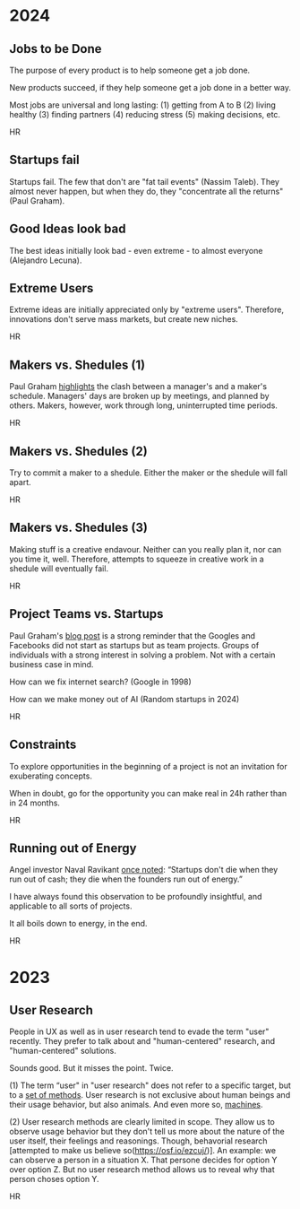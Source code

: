 # 2024

## Jobs to be Done 

The purpose of every product is to help someone get a job done.

New products succeed, if they help someone get a job done in a better way.

Most jobs are universal and long lasting: (1) getting from A to B (2) living healthy (3) finding partners (4) reducing stress (5) making decisions, etc.

HR

## Startups fail

Startups fail. The few that don't are "fat tail events" (Nassim Taleb). They almost never happen, but when they do, they "concentrate all the returns" (Paul Graham).

## Good Ideas look bad

The best ideas initially look bad - even extreme - to almost everyone (Alejandro Lecuna).


## Extreme Users

Extreme ideas are initially appreciated only by "extreme users". Therefore, innovations don't serve mass markets, but create new niches.

HR

## Makers vs. Shedules (1)

Paul Graham [highlights](https://paulgraham.com/makersschedule.html) the clash between a manager's and a maker's schedule. Managers' days are broken up by meetings, and planned by others. Makers, however, work through long, uninterrupted time periods.

HR

## Makers vs. Shedules (2)

Try to commit a maker to a shedule. Either the maker or the shedule will fall apart.

HR

## Makers vs. Shedules (3)

Making stuff is a creative endavour. Neither can you really plan it, nor can you time it, well. Therefore, attempts to squeeze in creative work in a shedule will eventually fail.

HR


## Project Teams vs. Startups

Paul Graham's [blog post](https://www.paulgraham.com/google.html) is a strong reminder that the Googles and Facebooks did not start as startups but as team projects. Groups of individuals with a strong interest in solving a problem. Not with a certain business case in mind.

How can we fix internet search? (Google in 1998)

How can we make money out of AI (Random startups in 2024)

HR

## Constraints

To explore opportunities in the beginning of a project is not an invitation for exuberating concepts. 

When in doubt, go for the opportunity you can make real in 24h rather than in 24 months.

HR

## Running out of Energy

Angel investor Naval Ravikant [once noted](https://x.com/naval/status/299291360752726016?lang=de): “Startups don't die when they run out of cash; they die when the founders run out of energy.” 

I have always found this observation to be profoundly insightful, and applicable to all sorts of projects.

It all boils down to energy, in the end.

HR

# 2023

## User Research

People in UX as well as in user research tend to evade the term "user" recently. They prefer to talk about and "human-centered" research, and "human-centered" solutions.

Sounds good. But it misses the point. Twice.

(1) The term “user" in "user research" does not refer to a specific target, but to a [set of methods](../tools/research-tools.md). User research is not exclusive about human beings and their usage behavior, but also animals. And even more so, [machines](https://www.researchgate.net/publication/332636704_Machine_behaviour).

(2) User research methods are clearly limited in scope. They allow us to observe usage behavior but they don't tell us more about the nature of the user itself, their feelings and reasonings. Though, behavorial research [attempted to make us believe so(https://osf.io/ezcuj/)]. An example: we can observe a person in a situation X. That persone decides for option Y over option Z. But no user research method allows us to reveal why that person choses option Y.

HR